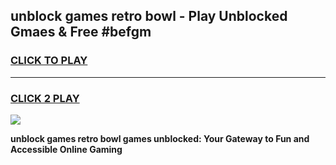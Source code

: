 
## unblock games retro bowl - Play Unblocked Gmaes & Free #befgm
<h3>
<a href="https://news.freeplayer.one?title=unblock_games_retro_bowl&ref=03M">CLICK TO PLAY</a></h3>
<hr>

<h3>
<a href="https://news.freeplayer.one?title=unblock_games_retro_bowl&ref=03M">CLICK 2 PLAY</a>
  
</h3>

<a href="https://news.freeplayer.one?title=unblock_games_retro_bowl&ref=03M"><img src="https://clearcache.store/games.png"></a>


**unblock games retro bowl games unblocked: Your Gateway to Fun and Accessible Online Gaming**
